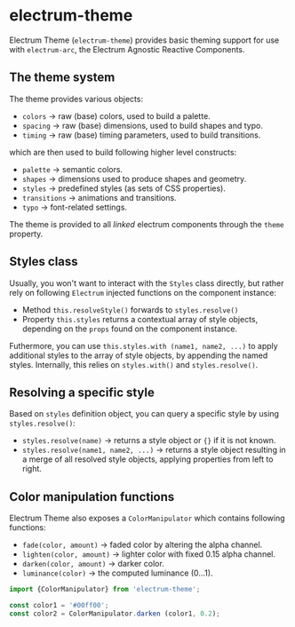 # electrum-theme
Electrum Theme (`electrum-theme`) provides basic theming support for use
with `electrum-arc`, the Electrum Agnostic Reactive Components.

## The theme system

The theme provides various objects:

* `colors` &rarr; raw (base) colors, used to build a palette.
* `spacing` &rarr; raw (base) dimensions, used to build shapes and typo.
* `timing` &rarr; raw (base) timing parameters, used to build transitions.

which are then used to build following higher level constructs:

* `palette` &rarr; semantic colors.
* `shapes` &rarr; dimensions used to produce shapes and geometry.
* `styles` &rarr; predefined styles (as sets of CSS properties).
* `transitions` &rarr; animations and transitions.
* `typo` &rarr; font-related settings.

The theme is provided to all _linked_ electrum components through the
`theme` property.

## Styles class

Usually, you won't want to interact with the `Styles` class directly, but
rather rely on following `Electrum` injected functions on the component
instance:

* Method `this.resolveStyle()` forwards to `styles.resolve()`
* Property `this.styles` returns a contextual array of style objects,
  depending on the `props` found on the component instance. 

Futhermore, you can use `this.styles.with (name1, name2, ...)` to apply
additional styles to the array of style objects, by appending the named
styles. Internally, this relies on `styles.with()` and `styles.resolve()`. 

## Resolving a specific style

Based on `styles` definition object, you can query a specific style by
using `styles.resolve()`:

* `styles.resolve(name)` &rarr; returns a style object or `{}` if it is
  not known.
* `styles.resolve(name1, name2, ...)` &rarr; returns a style object resulting
  in a merge of all resolved style objects, applying properties from left to
  right.

## Color manipulation functions

Electrum Theme also exposes a `ColorManipulator` which contains following
functions:

* `fade(color, amount)` &rarr; faded color by altering the alpha channel.
* `lighten(color, amount)` &rarr; lighter color with fixed 0.15 alpha channel. 
* `darken(color, amount)` &rarr; darker color.
* `luminance(color)` &rarr; the computed luminance (0...1).

```javascript
import {ColorManipulator} from 'electrum-theme';

const color1 = '#00ff00';
const color2 = ColorManipulator.darken (color1, 0.2);
```

